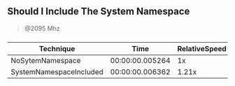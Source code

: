 
Should I Include The System Namespace
-------------------------------------
> @2095 Mhz


### 


|Technique              |Time           |RelativeSpeed|Throughput|
|-----------------------|---------------|-------------|----------|
|NoSytemNamespace       |00:00:00.005264|1x           |18994.43/s|
|SystemNamespaceIncluded|00:00:00.006362|1.21x        |15718.08/s|




